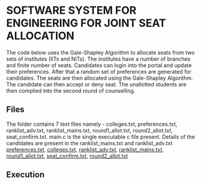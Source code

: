 # SOFTWARE SYSTEM FOR ENGINEERING FOR JOINT SEAT ALLOCATION
The code below uses the Gale-Shapley Algorithm to allocate seats from two sets of institutes (IITs and NITs). The institutes have a number of branches and finite number of seats.
Candidates can login into the portal and update their preferences. After that a random set of preferences are generated for candidates. The seats are then allocated using the Gale-Shapley Algorithm. The candidate can then accept or deny seat. The unallotted students are then complied into the second round of counselling.

## Files
The folder contains 7 text files namely - colleges.txt, preferences.txt, ranklist_adv.txt, ranklist_mains.txt, round1_allot.txt, round2_allot.txt, seat_confirm.txt.
main.c is the single executable c file present. 
Details of the candidates are present in the ranklist_mains.txt and ranklist_adv.txt
[preferences.txt](https://github.com/pranavjoe06/JOSAA/files/12086139/preferences.txt),
[colleges.txt](https://github.com/pranavjoe06/JOSAA/files/12086137/colleges.txt),
[ranklist_adv.txt](https://github.com/pranavjoe06/JOSAA/files/12086153/ranklist_adv.txt),
[ranklist_mains.txt](https://github.com/pranavjoe06/JOSAA/files/12086248/ranklist_mains.txt),
[round1_allot.txt](https://github.com/pranavjoe06/JOSAA/files/12086445/round1_allot.txt),
[seat_confirm.txt](https://github.com/pranavjoe06/JOSAA/files/12086530/seat_confirm.txt),
[round2_allot.txt](https://github.com/pranavjoe06/JOSAA/files/12086525/round2_allot.txt)


## Execution






